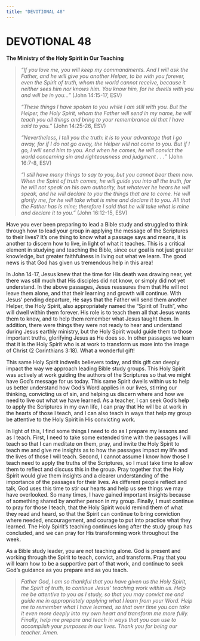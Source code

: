 ```yaml
---
title: "DEVOTIONAL 48"
---
```

# DEVOTIONAL 48

**The Ministry of the Holy Spirit in Our Teaching**

> *“If you love me, you will keep my commandments. And I will ask the
> Father, and* *he will give you another Helper, to be with you forever,
> even the Spirit of truth, whom the world cannot receive, because it
> neither sees him nor knows him. You know him, for he dwells with you
> and will be in you…”* (John 14:15-17, ESV)
>
> *“These things I have spoken to you while I am still with you. But the
> Helper, the Holy Spirit, whom the Father will send in my name, he will
> teach you all things and bring to your remembrance all that I have
> said to you.”* (John 14:25-26, ESV)
>
> *“Nevertheless, I tell you the truth: it is to your advantage that I
> go away, for if I do not go away, the Helper will not come to you. But
> if I go, I will send him to you. And when he comes, he will convict
> the world concerning sin and righteousness and judgment . . .”* (John
> 16:7-8, ESV)
>
> *“I still have many things to say to you, but you cannot bear them
> now. When the Spirit of truth comes, he will guide you into all the
> truth, for he will not speak on his own authority, but whatever he
> hears he will speak, and he will declare to you the things that are to
> come. He will glorify me, for he will take what is mine and declare it
> to you. All that the Father has is mine; therefore I said that he will
> take what is mine and declare it to you.”* (John 16:12-15, ESV)

**H**ave you ever been preparing to lead a Bible study and struggled to
think through how to lead your group in applying the message of the
Scriptures to their lives? It’s one thing to know what a passage says
and means, it is another to discern how to live, in light of what it
teaches. This is a critical element in studying and teaching the Bible,
since our goal is not just greater knowledge, but greater faithfulness
in living out what we learn. The good news is that God has given us
tremendous help in this area!

In John 14-17, Jesus knew that the time for His death was drawing near,
yet there was still much that His disciples did not know, or simply did
not yet understand. In the above passages, Jesus reassures them that He
will not leave them alone, and that their learning and growth will
continue. With Jesus’ pending departure, He says that the Father will
send them another Helper, the Holy Spirit, also appropriately named the
“Spirit of Truth”, who will dwell within them forever. His role is to
teach them all that Jesus wants them to know, and to help them remember
what Jesus taught them. In addition, there were things they were not
ready to hear and understand during Jesus earthly ministry, but the Holy
Spirit would guide them to those important truths, glorifying Jesus as
He does so. In other passages we learn that it is the Holy Spirit who is
at work to transform us more into the image of Christ (2 Corinthians
3:18). What a wonderful gift!

This same Holy Spirit indwells believers today, and this gift can deeply
impact the way we approach leading Bible study groups. This Holy Spirit
was actively at work guiding the authors of the Scriptures so that we
might have God’s message for us today. This same Spirit dwells within us
to help us better understand how God’s Word applies in our lives,
stirring our thinking, convicting us of sin, and helping us discern
where and how we need to live out what we have learned. As a teacher, I
can seek God’s help to apply the Scriptures in my own life, I can pray
that He will be at work in the hearts of those I teach, and I can also
teach in ways that help my group be attentive to the Holy Spirit in His
convicting work.

In light of this, I find some things I need to do as I prepare my
lessons and as I teach. First, I need to take some extended time with
the passages I will teach so that I can meditate on them, pray, and
invite the Holy Spirit to teach me and give me insights as to how the
passages impact my life and the lives of those I will teach. Second, I
cannot assume I know how those I teach need to apply the truths of the
Scriptures, so I must take time to allow them to reflect and discuss
this in the group. Pray together that the Holy Spirit would give them
insights and a clearer understanding of the importance of the passages
for their lives. As different people reflect and talk, God uses this
time to stir our hearts and help us see things we may have overlooked.
So many times, I have gained important insights because of something
shared by another person in my group. Finally, I must continue to pray
for those I teach, that the Holy Spirit would remind them of what they
read and heard, so that the Spirit can continue to bring conviction
where needed, encouragement, and courage to put into practice what they
learned. The Holy Spirit’s teaching continues long after the study group
has concluded, and we can pray for His transforming work throughout the
week.

As a Bible study leader, you are not teaching alone. God is present and
working through the Spirit to teach, convict, and transform. Pray that
you will learn how to be a supportive part of that work, and continue to
seek God’s guidance as you prepare and as you teach.

> *Father God, I am so thankful that you have given us the Holy Spirit,
> the Spirit of truth, to continue Jesus’ teaching work within us. Help
> me be attentive to you as I study, so that you may convict me and
> guide me in appropriately applying what I learn from your Word. Help
> me to remember what I have learned, so that over time you can take it
> even more deeply into my own heart and transform me more fully.
> Finally, help me prepare and teach in ways that you can use to
> accomplish your purposes in our lives. Thank you for being our
> teacher. Amen.*
